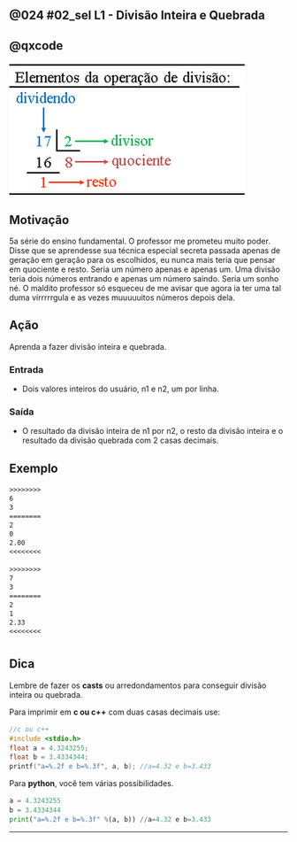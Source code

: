 ## @024 #02_sel L1 - Divisão Inteira e Quebrada
## @qxcode

![](__capa.jpg)

## Motivação

5a série do ensino fundamental. O professor me prometeu muito poder. Disse que se aprendesse sua técnica especial secreta passada apenas de geração em geração para os escolhidos, eu nunca mais teria que pensar em quociente e resto. Seria um número apenas e apenas um. Uma divisão teria dois números entrando e apenas um número saindo. Seria um sonho né. O maldito professor só esqueceu de me avisar que agora ia ter uma tal duma vírrrrrgula e as vezes muuuuuitos números depois dela.

## Ação

Aprenda a fazer divisão inteira e quebrada.

### Entrada
- Dois valores inteiros do usuário, n1 e n2, um por linha.

### Saída
- O resultado da divisão inteira de n1 por n2, o resto da divisão inteira e o resultado da divisão quebrada com 2 casas decimais.

## Exemplo

```
>>>>>>>>
6
3
========
2
0
2.00
<<<<<<<<

>>>>>>>>
7
3
========
2
1
2.33
<<<<<<<<

```

#


## Dica

Lembre de fazer os **casts** ou arredondamentos para conseguir divisão inteira ou quebrada.

Para imprimir em **c ou c++** com duas casas decimais use:

```C
//c ou c++
#include <stdio.h>
float a = 4.3243255;
float b = 3.4334344;
printf("a=%.2f e b=%.3f", a, b); //a=4.32 e b=3.433
```

Para **python**, você tem várias possibilidades.

```python
a = 4.3243255
b = 3.4334344
print("a=%.2f e b=%.3f" %(a, b)) //a=4.32 e b=3.433
```
---